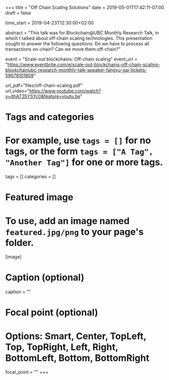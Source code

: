 +++
title = "Off Chain Scaling Solutions"
date = 2019-05-01T17:42:11-07:00
draft = false

time_start = 2019-04-23T12:30:00+02:00

abstract = "This talk was for Blockchain@UBC Monthly Research Talk, in which I talked about off-chain scaling technologies. This presentation sought to answer the following questions: Do we have to process all transactions on-chain? Can we move them off-chain?"

event = "Scale-out blockchains: Off-chain scaling"
event_url = "https://www.eventbrite.com/e/scale-out-blockchains-off-chain-scaling-blockchainubc-research-monthly-talk-speaker-fangyu-gai-tickets-59678101809"

url_pdf="files/off-chain-scaling.pdf"
url_video="https://www.youtube.com/watch?v=dhAT35YSYc0&feature=youtu.be"

# Tags and categories
# For example, use `tags = []` for no tags, or the form `tags = ["A Tag", "Another Tag"]` for one or more tags.
tags = []
categories = []

# Featured image
# To use, add an image named `featured.jpg/png` to your page's folder. 
[image]
  # Caption (optional)
  caption = ""

  # Focal point (optional)
  # Options: Smart, Center, TopLeft, Top, TopRight, Left, Right, BottomLeft, Bottom, BottomRight
  focal_point = ""
+++
